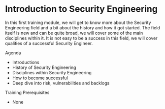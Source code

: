 # Introduction to Security Engineering
In this first training module, we will get to know more about the Security Engineering field and a bit about the history and how it got started.  The field itself is new and can be quite broad, we will cover some of the main disciplines within it.  It is not easy to be a success in this field, we will cover qualities of a successful Security Engineer.

Agenda
* Introductions
* History of Security Engineering
* Disciplines within Security Engineering
* How to become successful
* Deep dive into risk, vulnerabilities and backlogs

Training Prerequisites
* None
